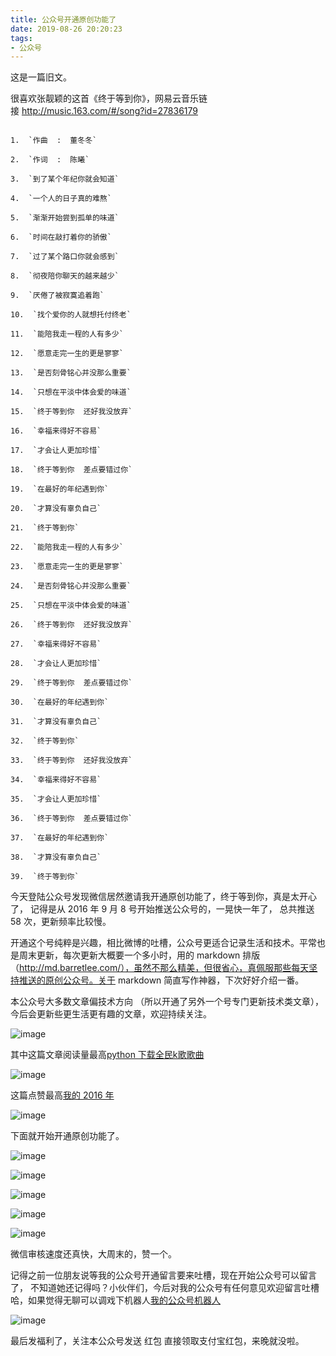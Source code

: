 ```yaml
---
title: 公众号开通原创功能了
date: 2019-08-26 20:20:23
tags:
- 公众号
---
```

这是一篇旧文。

很喜欢张靓颖的这首《终于等到你》，网易云音乐链接 http://music.163.com/#/song?id=27836179

 ```

1.  `作曲  :  董冬冬`

2.  `作词  :  陈曦`

3.  `到了某个年纪你就会知道`

4.  `一个人的日子真的难熬`

5.  `渐渐开始尝到孤单的味道`

6.  `时间在敲打着你的骄傲`

7.  `过了某个路口你就会感到`

8.  `彻夜陪你聊天的越来越少`

9.  `厌倦了被寂寞追着跑`

10.  `找个爱你的人就想托付终老`

11.  `能陪我走一程的人有多少`

12.  `愿意走完一生的更是寥寥`

13.  `是否刻骨铭心并没那么重要`

14.  `只想在平淡中体会爱的味道`

15.  `终于等到你  还好我没放弃`

16.  `幸福来得好不容易`

17.  `才会让人更加珍惜`

18.  `终于等到你  差点要错过你`

19.  `在最好的年纪遇到你`

20.  `才算没有辜负自己`

21.  `终于等到你`

22.  `能陪我走一程的人有多少`

23.  `愿意走完一生的更是寥寥`

24.  `是否刻骨铭心并没那么重要`

25.  `只想在平淡中体会爱的味道`

26.  `终于等到你  还好我没放弃`

27.  `幸福来得好不容易`

28.  `才会让人更加珍惜`

29.  `终于等到你  差点要错过你`

30.  `在最好的年纪遇到你`

31.  `才算没有辜负自己`

32.  `终于等到你`

33.  `终于等到你  还好我没放弃`

34.  `幸福来得好不容易`

35.  `才会让人更加珍惜`

36.  `终于等到你  差点要错过你`

37.  `在最好的年纪遇到你`

38.  `才算没有辜负自己`

39.  `终于等到你`

```

今天登陆公众号发现微信居然邀请我开通原创功能了，终于等到你，真是太开心了， 记得是从 2016 年 9 月 8 号开始推送公众号的，一晃快一年了， 总共推送 58 次，更新频率比较慢。

开通这个号纯粹是兴趣，相比微博的吐槽，公众号更适合记录生活和技术。平常也是周末更新，每次更新大概要一个多小时，用的 markdown 排版（http://md.barretlee.com/），虽然不那么精美，但很省心，真佩服那些每天坚持推送的原创公众号。关于 markdown 简直写作神器，下次好好介绍一番。

本公众号大多数文章偏技术方向 （所以开通了另外一个号专门更新技术类文章），今后会更新些更生活更有趣的文章，欢迎持续关注。

![image](https://upload-images.jianshu.io/upload_images/17817191-c7551533be0f2104?imageMogr2/auto-orient/strip%7CimageView2/2/w/1240)

其中这篇文章阅读量最高[python 下载全民k歌歌曲](https://mp.weixin.qq.com/s?__biz=MjM5ODIzNDExMg==&mid=2257483679&idx=1&sn=1e8187e6533ad4bcb91358c75e2de73e&chksm=a5b706f092c08fe667180375d45121171253ca843c6040c867eea7fc3d8081a2abe6c25b1026&scene=21#wechat_redirect)

![image](https://upload-images.jianshu.io/upload_images/17817191-75c834b97b2c6cac?imageMogr2/auto-orient/strip%7CimageView2/2/w/1240)

这篇点赞最高[我的 2016 年](https://mp.weixin.qq.com/s?__biz=MjM5ODIzNDExMg==&mid=2257483745&idx=1&sn=fb9ed12acb7b00b3a176fdd6ed813f20&chksm=a5b7068e92c08f98fc70324b60326846ddf887f0cbeefc230bcaeb2c62944075762d23d669d1&scene=21#wechat_redirect)

![image](https://upload-images.jianshu.io/upload_images/17817191-82f89947b1b93ba2?imageMogr2/auto-orient/strip%7CimageView2/2/w/1240)

下面就开始开通原创功能了。

![image](https://upload-images.jianshu.io/upload_images/17817191-f8146ac8fe37886c?imageMogr2/auto-orient/strip%7CimageView2/2/w/1240)

![image](https://upload-images.jianshu.io/upload_images/17817191-247e33ec4eeb4803?imageMogr2/auto-orient/strip%7CimageView2/2/w/1240)

![image](https://upload-images.jianshu.io/upload_images/17817191-3851e06459341c4d?imageMogr2/auto-orient/strip%7CimageView2/2/w/1240)

![image](https://upload-images.jianshu.io/upload_images/17817191-8b31f9ce0fabe1c5?imageMogr2/auto-orient/strip%7CimageView2/2/w/1240)

![image](https://upload-images.jianshu.io/upload_images/17817191-516040090898069e?imageMogr2/auto-orient/strip%7CimageView2/2/w/1240)

微信审核速度还真快，大周末的，赞一个。

记得之前一位朋友说等我的公众号开通留言要来吐槽，现在开始公众号可以留言了， 不知道她还记得吗？小伙伴们，今后对我的公众号有任何意见欢迎留言吐槽哈，如果觉得无聊可以调戏下机器人[我的公众号机器人](http://mp.weixin.qq.com/s?__biz=MjM5ODIzNDExMg==&mid=2257483922&idx=1&sn=536b41f7005b1dbbd3aafa9e47847717&chksm=a5b709fd92c080ebe20f9214e2bef58bc61b28e9b263f702e7d03c23f59a8db93affd98ce464&scene=21#wechat_redirect)

![image](https://upload-images.jianshu.io/upload_images/17817191-52c93638029acb8d?imageMogr2/auto-orient/strip%7CimageView2/2/w/1240)

最后发福利了，关注本公众号发送 红包 直接领取支付宝红包，来晚就没啦。
